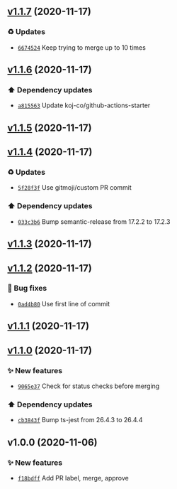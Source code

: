 ## [v1.1.7](https://github.com/koj-co/dependabot-pr-action/compare/v1.1.6...v1.1.7) (2020-11-17)

### ♻️ Updates

- [`6674524`](https://github.com/koj-co/dependabot-pr-action/commit/6674524)  Keep trying to merge up to 10 times

## [v1.1.6](https://github.com/koj-co/dependabot-pr-action/compare/v1.1.5...v1.1.6) (2020-11-17)

### ⬆️ Dependency updates

- [`a815563`](https://github.com/koj-co/dependabot-pr-action/commit/a815563)  Update koj-co/github-actions-starter

## [v1.1.5](https://github.com/koj-co/dependabot-pr-action/compare/v1.1.4...v1.1.5) (2020-11-17)

## [v1.1.4](https://github.com/koj-co/dependabot-pr-action/compare/v1.1.3...v1.1.4) (2020-11-17)

### ♻️ Updates

- [`5f28f3f`](https://github.com/koj-co/dependabot-pr-action/commit/5f28f3f)  Use gitmoji/custom PR commit

### ⬆️ Dependency updates

- [`033c3b6`](https://github.com/koj-co/dependabot-pr-action/commit/033c3b6)  Bump semantic-release from 17.2.2 to 17.2.3

## [v1.1.3](https://github.com/koj-co/dependabot-pr-action/compare/v1.1.2...v1.1.3) (2020-11-17)

## [v1.1.2](https://github.com/koj-co/dependabot-pr-action/compare/v1.1.1...v1.1.2) (2020-11-17)

### 🐛 Bug fixes

- [`0ad4b80`](https://github.com/koj-co/dependabot-pr-action/commit/0ad4b80)  Use first line of commit

## [v1.1.1](https://github.com/koj-co/dependabot-pr-action/compare/v1.1.0...v1.1.1) (2020-11-17)

## [v1.1.0](https://github.com/koj-co/dependabot-pr-action/compare/v1.0.0...v1.1.0) (2020-11-17)

### ✨ New features

- [`9065e37`](https://github.com/koj-co/dependabot-pr-action/commit/9065e37)  Check for status checks before merging

### ⬆️ Dependency updates

- [`cb3843f`](https://github.com/koj-co/dependabot-pr-action/commit/cb3843f)  Bump ts-jest from 26.4.3 to 26.4.4

## v1.0.0 (2020-11-06)

### ✨ New features

- [`f18bdff`](https://github.com/koj-co/dependabot-pr-action/commit/f18bdff)  Add PR label, merge, approve
